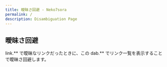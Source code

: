 ```yaml
---
title: 曖昧さ回避 - Neko7sora
permalink: /
description: Disambiguation Page
---
```

## 曖昧さ回避

link.\*\* で曖昧なリンクだったときに、この dab.\*\* でリンク一覧を表示することで曖昧さ回避します。
